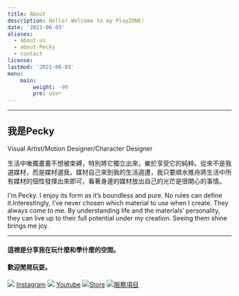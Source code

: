 ```yaml
---
title: About
description: Hello! Welcome to my PlayZONE!
date: '2021-06-03'
aliases:
  - about-us
  - about-Pecky
  - contact
license: 
lastmod: '2021-06-03'
menu:
    main: 
        weight: -90
        pre: user
---
```




---


## 我是Pecky

Visual Artist/Motion Designer/Character Designer  


生活中唯獨畫畫不想被束縛，特別將它獨立出來，樂於享受它的純粹。從來不是我選媒材，而是媒材選我，媒材自己來到我的生活週遭，我只要順水推舟將生活中所有媒材的個性發揮出來即可，看著身邊的媒材放出自己的光芒是很開心的事情。


I'm Pecky. I enjoy its form as it’s boundless and pure. No rules can define it.Interestingly, I’ve never chosen which material to use when I create. They always come to me. By understanding life and the materials’ personality, they can live up to their full potential under my creation. Seeing them shine brings me joy.

---

#### 這裡是分享我在玩什麼和學什麼的空間。  
#### 歡迎閒晃玩耍。

![](img/icons/icons8-instagram-30.png) [Instagram](https://www.instagram.com/pecky_abc/)
![](img/icons/icons8-youtube-30.png) [Youtube](https://www.youtube.com/channel/UCGMV7zN-Y5tlgFYMHFREDtg)
![](img/icons/icons8-online-store-30.png)[Store](https://www.rakuten.com.tw/shop/peckystudio/)
![](img/icons/icons8-design-30.png)[服務項目](https://peckyhsieh.wixsite.com/peckystudiosservice)



